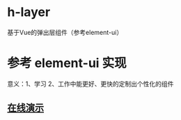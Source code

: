 # h-layer
基于Vue的弹出层组件（参考element-ui）


# 参考 element-ui 实现
意义：1、学习
2、工作中能更好、更快的定制出个性化的组件

## [在线演示](http://http://www.hcbook.cc/demo/h-layer/)
